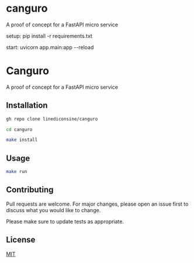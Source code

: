 # canguro
A proof of concept for a FastAPI micro service

setup:
pip install -r requirements.txt

start:
uvicorn app.main:app --reload

# Canguro

A proof of concept for a FastAPI micro service

## Installation

```bash
gh repo clone linediconsine/canguro

cd canguro

make install
```

## Usage

```bash
make run
```

## Contributing
Pull requests are welcome. For major changes, please open an issue first to discuss what you would like to change.

Please make sure to update tests as appropriate.

## License
[MIT](https://choosealicense.com/licenses/mit/)
